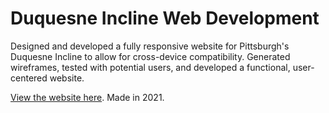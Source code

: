 # Duquesne Incline Web Development
Designed and developed a fully responsive website for Pittsburgh's Duquesne Incline to allow for cross-device compatibility.  Generated wireframes, tested with potential users, and developed a functional, user-centered website.

[View the website here](https://shenpeg.github.io/DuquesneIncline/). Made in 2021.
